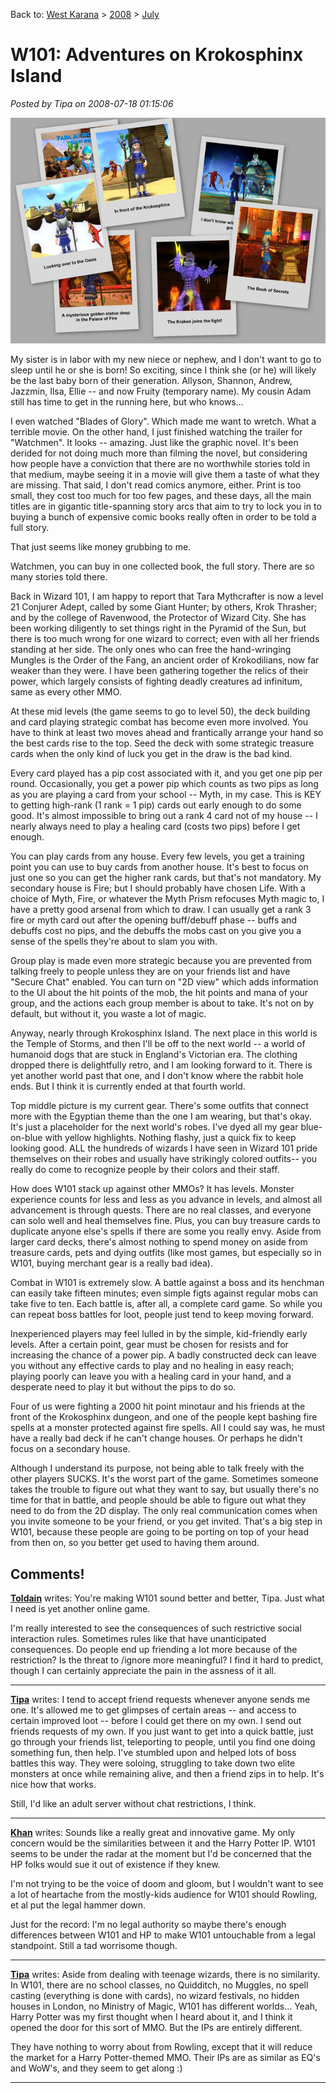 Back to: [West Karana](/posts/westkarana.md) > [2008](/posts/2008/westkarana.md) > [July](./westkarana.md)
# W101: Adventures on Krokosphinx Island

*Posted by Tipa on 2008-07-18 01:15:06*

![](../../../uploads/2008/07/krokosphinx.jpg "krokosphinx")

My sister is in labor with my new niece or nephew, and I don't want to go to sleep until he or she is born! So exciting, since I think she (or he) will likely be the last baby born of their generation. Allyson, Shannon, Andrew, Jazzmin, Ilsa, Ellie -- and now Fruity (temporary name). My cousin Adam still has time to get in the running here, but who knows...

I even watched "Blades of Glory". Which made me want to wretch. What a terrible movie. On the other hand, I just finished watching the trailer for "Watchmen". It looks -- amazing. Just like the graphic novel. It's been derided for not doing much more than filming the novel, but considering how people have a conviction that there are no worthwhile stories told in that medium, maybe seeing it in a movie will give them a taste of what they are missing. That said, I don't read comics anymore, either. Print is too small, they cost too much for too few pages, and these days, all the main titles are in gigantic title-spanning story arcs that aim to try to lock you in to buying a bunch of expensive comic books really often in order to be told a full story.

That just seems like money grubbing to me.

Watchmen, you can buy in one collected book, the full story. There are so many stories told there.

Back in Wizard 101, I am happy to report that Tara Mythcrafter is now a level 21 Conjurer Adept, called by some Giant Hunter; by others, Krok Thrasher; and by the college of Ravenwood, the Protector of Wizard City. She has been working diligently to set things right in the Pyramid of the Sun, but there is too much wrong for one wizard to correct; even with all her friends standing at her side. The only ones who can free the hand-wringing Mungles is the Order of the Fang, an ancient order of Krokodilians, now far weaker than they were. I have been gathering together the relics of their power, which largely consists of fighting deadly creatures ad infinitum, same as every other MMO.

At these mid levels (the game seems to go to level 50), the deck building and card playing strategic combat has become even more involved. You have to think at least two moves ahead and frantically arrange your hand so the best cards rise to the top. Seed the deck with some strategic treasure cards when the only kind of luck you get in the draw is the bad kind.

Every card played has a pip cost associated with it, and you get one pip per round. Occasionally, you get a power pip which counts as two pips as long as you are playing a card from your school -- Myth, in my case. This is KEY to getting high-rank (1 rank = 1 pip) cards out early enough to do some good. It's almost impossible to bring out a rank 4 card not of my house -- I nearly always need to play a healing card (costs two pips) before I get enough.

You can play cards from any house. Every few levels, you get a training point you can use to buy cards from another house. It's best to focus on just one so you can get the higher rank cards, but that's not mandatory. My secondary house is Fire; but I should probably have chosen Life. With a choice of Myth, Fire, or whatever the Myth Prism refocuses Myth magic to, I have a pretty good arsenal from which to draw. I can usually get a rank 3 fire or myth card out after the opening buff/debuff phase -- buffs and debuffs cost no pips, and the debuffs the mobs cast on you give you a sense of the spells they're about to slam you with.

Group play is made even more strategic because you are prevented from talking freely to people unless they are on your friends list and have "Secure Chat" enabled. You can turn on "2D view" which adds information to the UI about the hit points of the mob, the hit points and mana of your group, and the actions each group member is about to take. It's not on by default, but without it, you waste a lot of magic.

Anyway, nearly through Krokosphinx Island. The next place in this world is the Temple of Storms, and then I'll be off to the next world -- a world of humanoid dogs that are stuck in England's Victorian era. The clothing dropped there is delightfully retro, and I am looking forward to it. There is yet another world past that one, and I don't know where the rabbit hole ends. But I think it is currently ended at that fourth world.

Top middle picture is my current gear. There's some outfits that connect more with the Egyptian theme than the one I am wearing, but that's okay. It's just a placeholder for the next world's robes. I've dyed all my gear blue-on-blue with yellow highlights. Nothing flashy, just a quick fix to keep looking good. ALL the hundreds of wizards I have seen in Wizard 101 pride themselves on their robes and usually have strikingly colored outfits-- you really do come to recognize people by their colors and their staff.

How does W101 stack up against other MMOs? It has levels. Monster experience counts for less and less as you advance in levels, and almost all advancement is through quests. There are no real classes, and everyone can solo well and heal themselves fine. Plus, you can buy treasure cards to duplicate anyone else's spells if there are some you really envy. Aside from larger card decks, there's almost nothing to spend money on aside from treasure cards, pets and dying outfits (like most games, but especially so in W101, buying merchant gear is a really bad idea).

Combat in W101 is extremely slow. A battle against a boss and its henchman can easily take fifteen minutes; even simple figts against regular mobs can take five to ten. Each battle is, after all, a complete card game. So while you can repeat boss battles for loot, people just tend to keep moving forward.

Inexperienced players may feel lulled in by the simple, kid-friendly early levels. After a certain point, gear must be chosen for resists and for increasing the chance of a power pip. A badly constructed deck can leave you without any effective cards to play and no healing in easy reach; playing poorly can leave you with a healing card in your hand, and a desperate need to play it but without the pips to do so.

Four of us were fighting a 2000 hit point minotaur and his friends at the front of the Krokosphinx dungeon, and one of the people kept bashing fire spells at a monster protected against fire spells. All I could say was, he must have a really bad deck if he can't change houses. Or perhaps he didn't focus on a secondary house.

Although I understand its purpose, not being able to talk freely with the other players SUCKS. It's the worst part of the game. Sometimes someone takes the trouble to figure out what they want to say, but usually there's no time for that in battle, and people should be able to figure out what they need to do from the 2D display. The only real communication comes when you invite someone to be your friend, or you get invited. That's a big step in W101, because these people are going to be porting on top of your head from then on, so you better get used to having them around.

## Comments!

**[Toldain](http://toldaintalks.blogspot.com)** writes: You're making W101 sound better and better, Tipa. Just what I need is yet another online game. 

I'm really interested to see the consequences of such restrictive social interaction rules. Sometimes rules like that have unanticipated consequences. Do people end up friending a lot more because of the restriction? Is the threat to /ignore more meaningful? I find it hard to predict, though I can certainly appreciate the pain in the assness of it all.

---

**[Tipa](https://chasingdings.com)** writes: I tend to accept friend requests whenever anyone sends me one. It's allowed me to get glimpses of certain areas -- and access to certain improved loot -- before I could get there on my own. I send out friends requests of my own. If you just want to get into a quick battle, just go through your friends list, teleporting to people, until you find one doing something fun, then help. I've stumbled upon and helped lots of boss battles this way. They were soloing, struggling to take down two elite monsters at once while remaining alive, and then a friend zips in to help. It's nice how that works.

Still, I'd like an adult server without chat restrictions, I think.

---

**[Khan](http://batteredshield.blogspot.com/)** writes: Sounds like a really great and innovative game. My only concern would be the similarities between it and the Harry Potter IP. W101 seems to be under the radar at the moment but I'd be concerned that the HP folks would sue it out of existence if they knew.

I'm not trying to be the voice of doom and gloom, but I wouldn't want to see a lot of heartache from the mostly-kids audience for W101 should Rowling, et al put the legal hammer down.

Just for the record: I'm no legal authority so maybe there's enough differences between W101 and HP to make W101 untouchable from a legal standpoint. Still a tad worrisome though.

---

**[Tipa](https://chasingdings.com)** writes: Aside from dealing with teenage wizards, there is no similarity. In W101, there are no school classes, no Quidditch, no Muggles, no spell casting (everything is done with cards), no wizard festivals, no hidden houses in London, no Ministry of Magic, W101 has different worlds... Yeah, Harry Potter was my first thought when I heard about it, and I think it opened the door for this sort of MMO. But the IPs are entirely different.

They have nothing to worry about from Rowling, except that it will reduce the market for a Harry Potter-themed MMO. Their IPs are as similar as EQ's and WoW's, and they seem to get along :)

---

